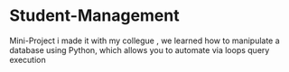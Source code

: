 # Student-Management
Mini-Project i made it with my collegue , we learned how to manipulate a database  using Python, which allows you to automate via loops query execution 
